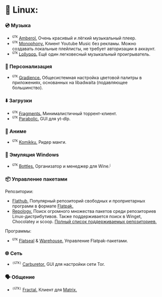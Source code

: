 # 🐧 Linux:

### 💿 Музыка
* <sup>`GTK`</sup> [Amberol.](https://apps.gnome.org/ru/Amberol/) Очень красивый и лёгкий музыкальный плеер.
* <sup>`GTK`</sup> [Monophony.](https://flathub.org/ru/apps/io.gitlab.zehkira.Monophony) Клиент Youtube Music без рекламы. Можно создавать локальные плейлисты, не требует авторизации в аккаунт.
* <sup>`GTK`</sup> [Lollypop.](https://flathub.org/ru/apps/org.gnome.Lollypop) Ещё один легковесный музыкальный проигрыватель.

### 🎨 Персонализация
* <sup>`GTK`</sup> [Gradience.](https://flathub.org/ru/apps/com.github.GradienceTeam.Gradience) Общесистемная настройка цветовой палитры в приложениях, основанных на libadwaita (подавляющее большинство).

### ⬇️ Загрузки
* <sup>`GTK`</sup> [Fragments.](https://flathub.org/ru/apps/de.haeckerfelix.Fragments) Минималистичный торрент-клиент.
* <sup>`GTK`</sup> [Parabolic.](https://flathub.org/ru/apps/org.nickvision.tubeconverter) GUI для yt-dlp.

### 🗾 Аниме
* <sup>`GTK`</sup> [Komikku.](https://flathub.org/ru/apps/info.febvre.Komikku) Ридер манги.

### 🍷 Эмуляция Windows
* <sup>`GTK`</sup> [Bottles.](https://flathub.org/ru/apps/com.usebottles.bottles) Организатор и менеджер для Wine.<sup>[`ℹ️`](https://habr.com/ru/companies/dcmiran/articles/693842/)</sup>

### 📦 Управление пакетами  
Репозитории:
* [Flathub.](https://flathub.org/ru) Популярный репозиторий свободных и проприетарных программ в формате [Flatpak.](https://docs.flatpak.org/ru/latest/introduction.html#reasons-to-use-flatpak)
* [Repology.](https://repology.org) Поиск огромного множества пакетов среди репозиториев Linux-дистрибутивов. Также поддерживается поиск в Winget, Chocolatey и scoop. [Полный список поддерживаемых репозиториев.](https://repology.org/repositories/statistics)  

Программы:
* <sup>`GTK`</sup> [Flatseal](https://flathub.org/ru/apps/com.github.tchx84.Flatseal) & [Warehouse.](https://flathub.org/ru/apps/io.github.flattool.Warehouse) Управление Flatpak-пакетами.

### 🌐 Сеть
* <sup>`(GTK)`</sup> [Carburetor.](https://flathub.org/ru/apps/io.frama.tractor.carburetor) GUI для настройки сети Tor.

### 🗣 Общение
* <sup>`(GTK)`</sup> [Fractal.](https://flathub.org/apps/org.gnome.Fractal) Клиент для [Matrix.](https://matrix.org/)
